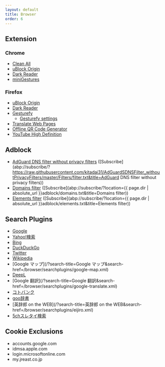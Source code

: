 ```yaml
---
layout: default
title: Browser
order: 6
---
```



## Extension

### Chrome

- [Clean All](https://chrome.google.com/webstore/detail/elidgjfpciimeeeoeneeiifkmhadhkeh)
- [uBlock Origin](https://chrome.google.com/webstore/detail/cjpalhdlnbpafiamejdnhcphjbkeiagm)
- [Dark Reader](https://chrome.google.com/webstore/detail/eimadpbcbfnmbkopoojfekhnkhdbieeh)
- [miniGestures](https://chrome.google.com/webstore/detail/apnjnepphihnjahpbfjiebcnpgmjnhfp)

### Firefox

- [uBlock Origin](https://addons.mozilla.org/firefox/addon/ublock-origin/)
- [Dark Reader](https://addons.mozilla.org/ja/firefox/addon/darkreader/)
- [Gesturefy](https://addons.mozilla.org/firefox/addon/gesturefy/)
  - [Gesturefy settings](settings/gesturefy.json)
- [Translate Web Pages](https://addons.mozilla.org/ja/firefox/addon/traduzir-paginas-web/)
- [Offline QR Code Generator](https://addons.mozilla.org/ja/firefox/addon/offline-qr-code-generator/)
- [YouTube High Definition](https://addons.mozilla.org/ja/firefox/addon/youtube-high-definition/)

## Adblock

- [AdGuard DNS filter without privacy filters](https://github.com/kitadai31/AdGuardSDNSFilter_withoutPrivacyFilters) ([Subscribe](abp://subscribe/?https://raw.githubusercontent.com/kitadai31/AdGuardSDNSFilter_withoutPrivacyFilters/master/Filters/filter.txt&title=AdGuard DNS filter without privacy filters))
- [Domains filter](adblock/domains.txt) ([Subscribe](abp://subscribe/?location={{ page.dir | absolute_url }}adblock/domains.txt&title=Domains filter))
- [Elements filter](adblock/elements.txt) ([Subscribe](abp://subscribe/?location={{ page.dir | absolute_url }}adblock/elements.txt&title=Elements filter))

## Search Plugins

- [Google](/?search-title=Google&search-href=/browser/searchplugins/google.xml)
- [Yahoo!検索](/?search-title=Yahoo!検索&search-href=/browser/searchplugins/yahoo.xml)
- [Bing](/?search-title=Bing&search-href=/browser/searchplugins/bing.xml)
- [DuckDuckGo](/?search-title=DuckDuckGo&search-href=/browser/searchplugins/duckduckgo.xml)
- [Twitter](/?search-title=Twitter&search-href=/browser/searchplugins/twitter.xml)
- [Wikipedia](/?search-title=Wikipedia&search-href=/browser/searchplugins/wikipedia.xml)
- [Google マップ](/?search-title=Google マップ&search-href=/browser/searchplugins/google-map.xml)
- [DeepL](/?search-title=DeepL&search-href=/browser/searchplugins/deepl.xml)
- [Google 翻訳](/?search-title=Google 翻訳&search-href=/browser/searchplugins/google-translate.xml)
- [コトバンク](/?search-title=コトバンク&search-href=/browser/searchplugins/kotobank.xml)
- [goo辞書](/?search-title=goo辞書&search-href=/browser/searchplugins/goo-dictionary.xml)
- [英辞郎 on the WEB](/?search-title=英辞郎 on the WEB&search-href=/browser/searchplugins/eijiro.xml)
- [5chスレタイ検索](/?search-title=5chスレタイ検索&search-href=/browser/searchplugins/5ch.xml)

## Cookie Exclusions

- accounts.google.com
- idmsa.apple.com
- login.microsoftonline.com
- my.jreast.co.jp

